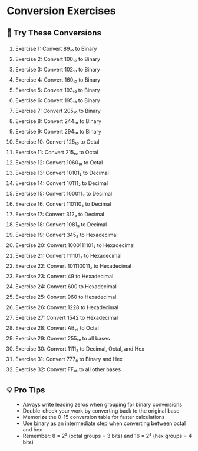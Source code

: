 # Conversion Exercises

## 🎯 Try These Conversions

<div class="example">
    <!-- <div style="background: black; padding: 15px; border-radius: 8px; margin-top: 10px;"> -->
        <ol style="line-height: 2;">
            <li>Exercise 1: Convert 89₁₀ to Binary</li>
            <li>Exercise 2: Convert 100₁₀ to Binary</li>
            <li>Exercise 3: Convert 102₁₀ to Binary</li>
            <li>Exercise 4: Convert 160₁₀ to Binary</li>
            <li>Exercise 5: Convert 193₁₀ to Binary</li>
            <li>Exercise 6: Convert 195₁₀ to Binary</li>
            <li>Exercise 7: Convert 205₁₀ to Binary</li>
            <li>Exercise 8: Convert 244₁₀ to Binary</li>
            <li>Exercise 9: Convert 294₁₀ to Binary</li>
            <li>Exercise 10: Convert 125₁₀ to Octal</li>
            <li>Exercise 11: Convert 215₁₀ to Octal</li>
            <li>Exercise 12: Convert 1060₁₀ to Octal</li>
            <li>Exercise 13: Convert 10101₂ to Decimal</li>
            <li>Exercise 14: Convert 10111₂ to Decimal</li>
            <li>Exercise 15: Convert 100011₂ to Decimal</li>
            <li>Exercise 16: Convert 110110₂ to Decimal</li>
            <li>Exercise 17: Convert 312₈ to Decimal</li>
            <li>Exercise 18: Convert 1081₈ to Decimal</li>
            <li>Exercise 19: Convert 345₈ to Hexadecimal</li>
            <li>Exercise 20: Convert 1000111101₂ to Hexadecimal</li>
            <li>Exercise 21: Convert 111101₂ to Hexadecimal</li>
            <li>Exercise 22: Convert 101110011₂ to Hexadecimal</li>
            <li>Exercise 23: Convert 49 to Hexadecimal</li>
            <li>Exercise 24: Convert 600 to Hexadecimal</li>
            <li>Exercise 25: Convert 960 to Hexadecimal</li>
            <li>Exercise 26: Convert 1228 to Hexadecimal</li>
            <li>Exercise 27: Convert 1542 to Hexadecimal</li>
            <li>Exercise 28: Convert AB₁₆ to Octal</li>
            <li>Exercise 29: Convert 255₁₀ to all bases</li>
            <li>Exercise 30: Convert 1111₂ to Decimal, Octal, and Hex</li>
            <li>Exercise 31: Convert 777₈ to Binary and Hex</li>
            <li>Exercise 32: Convert FF₁₆ to all other bases</li>   
        </ol>
    </div>
</div>

## 💡 Pro Tips
<div class="note">
    <ul style="margin-left: 20px; margin-top: 10px;">
        <li>Always write leading zeros when grouping for binary conversions</li>
        <li>Double-check your work by converting back to the original base</li>
        <li>Memorize the 0-15 conversion table for faster calculations</li>
        <li>Use binary as an intermediate step when converting between octal and hex</li>
        <li>Remember: 8 = 2³ (octal groups = 3 bits) and 16 = 2⁴ (hex groups = 4 bits)</li>
    </ul>
</div>